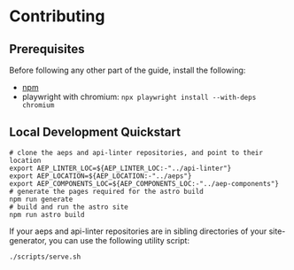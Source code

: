 # Contributing

## Prerequisites

Before following any other part of the guide, install the following:

- [npm](https://www.npmjs.com/)
- playwright with chromium: `npx playwright install --with-deps chromium`

## Local Development Quickstart

```
# clone the aeps and api-linter repositories, and point to their location
export AEP_LINTER_LOC=${AEP_LINTER_LOC:-"../api-linter"}
export AEP_LOCATION=${AEP_LOCATION:-"../aeps"}
export AEP_COMPONENTS_LOC=${AEP_COMPONENTS_LOC:-"../aep-components"}
# generate the pages required for the astro build
npm run generate
# build and run the astro site
npm run astro build
```

If your aeps and api-linter repositories are in sibling directories of your
site-generator, you can use the following utility script:

```bash
./scripts/serve.sh
```